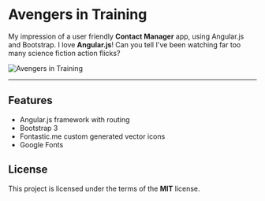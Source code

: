 # Avengers in Training

My impression of a user friendly **Contact Manager** app, using Angular.js and Bootstrap.  I love **Angular.js**! Can you tell I've been watching far too many science fiction action flicks?

![Avengers in Training](http://ryanhunter.org/portfolio/avengers/img/avengers.png)

---

## Features
- Angular.js framework with routing
- Bootstrap 3
- Fontastic.me custom generated vector icons
- Google Fonts


## License

This project is licensed under the terms of the **MIT** license.
